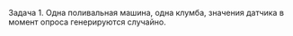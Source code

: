 Задача 1. Одна поливальная машина, одна клумба, значения датчика в момент опроса генерируются случайно.
